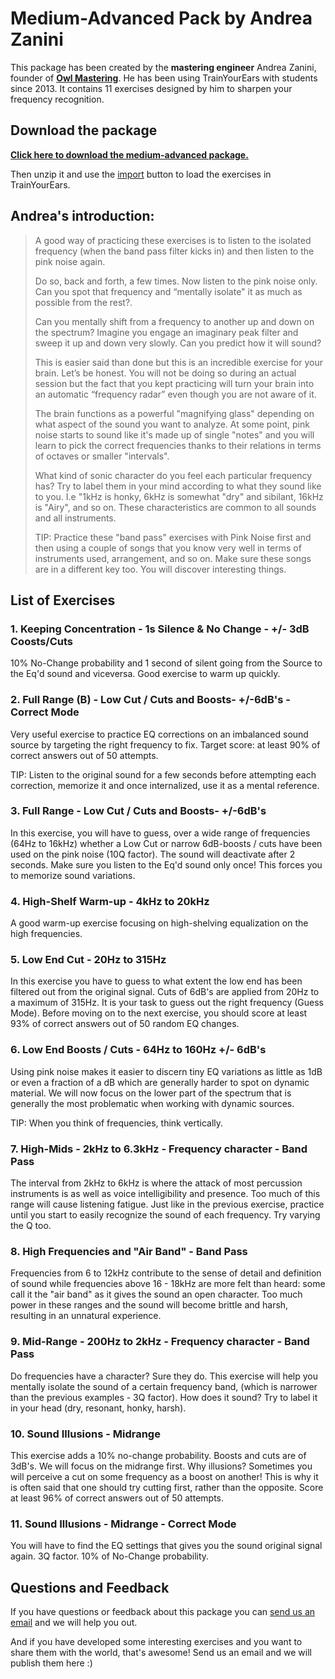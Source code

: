 # Medium-Advanced Pack by Andrea Zanini

This package has been created by the **mastering engineer** Andrea Zanini, founder of [**Owl Mastering**](http://www.owlmastering.com/). He has been using TrainYourEars with students since 2013. It contains 11 exercises designed by him to sharpen your frequency recognition.

## Download the package

[**Click here to download the medium-advanced package.**](https://cdn.trainyourears.com/exercises/zanini/Medium-Advanced%20package%20by%20Andrea%20Zanini.zip)

Then unzip it and use the [import](../options/designer.md#import) button to load the exercises in TrainYourEars.

## Andrea's introduction:

> A good way of practicing these exercises is to listen to the isolated frequency \(when the band pass filter kicks in\) and then listen to the pink noise again.
>
> Do so, back and forth, a few times. Now listen to the pink noise only. Can you spot that frequency and “mentally isolate" it as much as possible from the rest?.
>
> Can you mentally shift from a frequency to another up and down on the spectrum? Imagine you engage an imaginary peak filter and sweep it up and down very slowly. Can you predict how it will sound?
>
> This is easier said than done but this is an incredible exercise for your brain. Let’s be honest. You will not be doing so during an actual session but the fact that you kept practicing will turn your brain into an automatic “frequency radar” even though you are not aware of it.
>
> The brain functions as a powerful "magnifying glass" depending on what aspect of the sound you want to analyze. At some point, pink noise starts to sound like it's made up of single "notes" and you will learn to pick the correct frequencies thanks to their relations in terms of octaves or smaller "intervals".
>
> What kind of sonic character do you feel each particular frequency has? Try to label them in your mind according to what they sound like to you. I.e "1kHz is honky, 6kHz is somewhat "dry" and sibilant, 16kHz is "Airy", and so on. These characteristics are common to all sounds and all instruments.
>
> TIP: Practice these "band pass" exercises with Pink Noise first and then using a couple of songs that you know very well in terms of instruments used, arrangement, and so on. Make sure these songs are in a different key too. You will discover interesting things.

## List of Exercises

### 1. Keeping Concentration - 1s Silence & No Change - +/- 3dB Coosts/Cuts

10% No-Change probability and 1 second of silent going from the Source to the Eq'd sound and viceversa. Good exercise to warm up quickly.

### 2. Full Range \(B\) - Low Cut / Cuts and Boosts- +/-6dB's - Correct Mode

Very useful exercise to practice EQ corrections on an imbalanced sound source by targeting the right frequency to fix. Target score: at least 90% of correct answers out of 50 attempts.

TIP: Listen to the original sound for a few seconds before attempting each correction, memorize it and once internalized, use it as a mental reference.

### 3. Full Range - Low Cut / Cuts and Boosts- +/-6dB's

In this exercise, you will have to guess, over a wide range of frequencies \(64Hz to 16kHz\) whether a Low Cut or narrow 6dB-boosts / cuts have been used on the pink noise \(10Q factor\). The sound will deactivate after 2 seconds. Make sure you listen to the Eq'd sound only once! This forces you to memorize sound variations.

### 4. High-Shelf Warm-up - 4kHz to 20kHz

A good warm-up exercise focusing on high-shelving equalization on the high frequencies.

### 5. Low End Cut - 20Hz to 315Hz

In this exercise you have to guess to what extent the low end has been filtered out from the original signal. Cuts of 6dB's are applied from 20Hz to a maximum of 315Hz. It is your task to guess out the right frequency \(Guess Mode\). Before moving on to the next exercise, you should score at least 93% of correct answers out of 50 random EQ changes.

### 6. Low End Boosts / Cuts - 64Hz to 160Hz +/- 6dB's

Using pink noise makes it easier to discern tiny EQ variations as little as 1dB or even a fraction of a dB which are generally harder to spot on dynamic material. We will now focus on the lower part of the spectrum that is generally the most problematic when working with dynamic sources.

TIP: When you think of frequencies, think vertically.

### 7. High-Mids - 2kHz to 6.3kHz - Frequency character - Band Pass

The interval from 2kHz to 6kHz is where the attack of most percussion instruments is as well as voice intelligibility and presence. Too much of this range will cause listening fatigue. Just like in the previous exercise, practice until you start to easily recognize the sound of each frequency. Try varying the Q too.

### 8. High Frequencies and "Air Band" - Band Pass

Frequencies from 6 to 12kHz contribute to the sense of detail and definition of sound while frequencies above 16 - 18kHz are more felt than heard: some call it the "air band" as it gives the sound an open character. Too much power in these ranges and the sound will become brittle and harsh, resulting in an unnatural experience.

### 9. Mid-Range - 200Hz to 2kHz - Frequency character - Band Pass

Do frequencies have a character? Sure they do. This exercise will help you mentally isolate the sound of a certain frequency band, \(which is narrower than the previous examples - 3Q factor\). How does it sound? Try to label it in your head \(dry, resonant, honky, harsh\).

### 10. Sound Illusions - Midrange

This exercise adds a 10% no-change probability. Boosts and cuts are of 3dB's. We will focus on the midrange first. Why illusions? Sometimes you will perceive a cut on some frequency as a boost on another! This is why it is often said that one should try cutting first, rather than the opposite. Score at least 96% of correct answers out of 50 attempts.

### 11. Sound Illusions - Midrange - Correct Mode

You will have to find the EQ settings that gives you the sound original signal again. 3Q factor. 10% of No-Change probability.

## Questions and Feedback

If you have questions or feedback about this package you can [send us an email](https://www.trainyourears.com/contact/) and we will help you out.

And if you have developed some interesting exercises and you want to share them with the world, that's awesome! Send us an email and we will publish them here :\)


